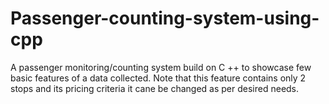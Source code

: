 # Passenger-counting-system-using-cpp
A passenger monitoring/counting system build on C ++ to showcase few basic features of a data collected. Note that this feature contains only 2 stops and its pricing criteria it cane be changed as per desired needs.
